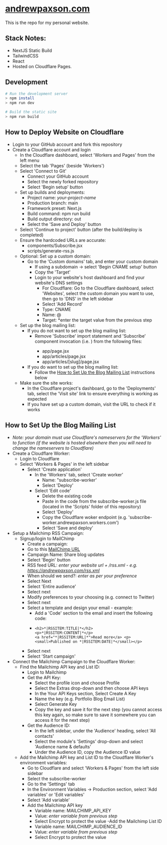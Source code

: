 # [andrewpaxson.com](https://andrewpaxson.com)

This is the repo for my personal website.

## Stack Notes:

- NextJS Static Build
- TailwindCSS
- React
- Hosted on Cloudflare Pages.

## Development

```bash
# Run the development server
> npm install
> npm run dev

# Build the static site
> npm run build
```


## How to Deploy Website on Cloudflare
- Login to your GitHub account and fork this repository
- Create a Cloudflare account and login
  - In the Cloudflare dashboard, select 'Workers and Pages' from the left menu
  - Select the tab 'Pages' (beside 'Workers')
  - Select 'Connect to Git'
    - Connect your GitHub account
    - Select the newly forked repository
    - Select 'Begin setup' button
  - Set up builds and deployments: 
    - Project name: *your-project-name*
    - Production branch: main
    - Framework preset: Next.js
    - Build command: npm run build
    - Build output directory: out
    - Select the 'Save and Deploy' button
  - Select 'Continue to project' button (after the build/deploy is completed)
  - Ensure the hardcoded URLs are accurate: 
    - components/Subscribe.jsx
    - scripts/generate-rss.js
  - Optional: Set up a custom domain:
    - Go to the 'Custom domains' tab, and enter your custom domain
      - If using a subdomain -> select 'Begin CNAME setup' button
      - Copy the 'Target'
      - Login to your website's host dashboard and find your website's DNS settings
        - For Cloudflare: Go to the Cloudflare dashboard, select 'Websites', select the custom domain you want to use, then go to 'DNS' in the left sidebar
        - Select 'Add Record'
        - Type: CNAME
        - Name: @
        - Target: *enter the target value from the previous step
  - Set up the blog mailing list:
    - If you do not want to set up the blog mailing list:
      - Remove 'Subscribe' import statement and 'Subscribe' component invocation (i.e. <Subscribe />) from the following files:
        - app/page.jsx
        - app/articles/page.jsx
        - app/articles/[slug]/page.jsx
    - If you do want to set up the blog mailing list:
      - Follow the [How to Set Up the Blog Mailing List](#how-to-setup-blog) instructions below
  - Make sure the site works:
    - In the Cloudflare project's dashboard, go to the 'Deployments' tab, select the 'Visit site' link to ensure everything is working as expected
    - If you have set up a custom domain, visit the URL to check if it works


## How to Set Up the Blog Mailing List<a name="how-to-setup-blog"></a>
- *Note: your domain must use Cloudflare's nameservers for the 'Workers' to function (if the website is hosted elsewhere then you will need to change the nameservers to Cloudflare)*
- Create a Cloudflare Worker:
  - Login to Cloudflare
  - Select 'Workers & Pages' in the left sidebar
    - Select 'Create application'
      - In the 'Workers' tab, select 'Create worker'
        - Name: "subscribe-worker'
        - Select 'Deploy'
      - Select 'Edit code'
        - Delete the existing code
        - Paste in the code from the subscribe-worker.js file (located in the 'Scripts' folder of this repository) 
        - Select 'Deploy'
        - Copy the Cloudflare woker endpoint (e.g. 'subscribe-worker.andrewpaxson.workers.com')
        - Select 'Save and deploy'
- Setup a Mailchimp RSS Campaign:
  - Signup/login to MailChimp
    -  Create a campaign: 
      - Go to this [MailChimp URL](https://us22.admin.mailchimp.com/campaigns/#/create-campaign/explore/rss)
      - Campaign Name: Share blog updates
      - Select 'Begin' button
      - RSS feed URL: *enter your website url + /rss.xml - e.g. https://andrewpaxson.com/rss.xml*
      - When should we send?: *enter as per your preference*
      - Select Next
      - Select 'Entire audience'
      - Select next
      - Modify preferences to your choosing (e.g. connect to Twitter)
      - Select next
      - Select a template and design your email - example: 
        - Add a 'Code' section to the email and insert the following code:
        - ```
          <h2>*|RSSITEM:TITLE|*</h2>
          <p>*|RSSITEM:CONTENT|*</p>
          <a href="*|RSSITEM:URL|*">Read more</a> <p><small>Published on *|RSSITEM:DATE|*</small></p>
          ```
      - Select next
      - Select 'Start campaign'
- Connect the Mailchimp Campaign to the Cloudflare Worker:
  - Find the Mailchimp API key and List ID: 
    - Login to Mailchimp
    - Get the API Key: 
      - Select the profile icon and choose Profile
      - Select the Extras drop-down and then choose API keys
      - In the Your API Keys section, Select Create A Key
      - Name the key (e.g. Portfolio Blog Email List)
      - Select Generate Key
      - Copy the key and save it for the next step (you cannot access this key again, so make sure to save it somewhere you can access it for the next step)
    - Get the Audience ID:
      - In the left sidebar, under the 'Audience' heading, select 'All contacts'
      - Select the module's 'Settings' drop-down and select 'Audience name & defaults'
      - Under the Audience ID, copy the Audience ID value
  - Add the Mailchimp API key and List ID to the Cloudflare Worker's environment variables: 
    - Go to Cloudflare and select 'Workers & Pages' from the left side sidebar
    - Select the subscribe-worker
    - Go to the 'Settings' tab
    - In the Environment Variables -> Production section, select 'Add variables' or 'Edit variables'
    - Select 'Add variable'
    - Add the Mailchimp API key
      - Variable name: MAILCHIMP_API_KEY
      - Value: *enter variable from previous step*
      - Select Encrypt to protect the value
    -Add the Mailchimp List ID
      - Variable name: MAILCHIMP_AUDIENCE_ID
      - Value: *enter variable from previous step*
      - Select Encrypt to protect the value


